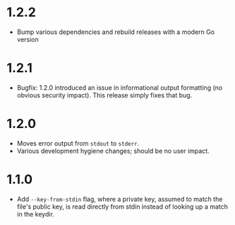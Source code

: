 # 1.2.2

* Bump various dependencies and rebuild releases with a modern Go version

# 1.2.1

* Bugfix: 1.2.0 introduced an issue in informational output formatting (no obvious security impact).
  This release simply fixes that bug.

# 1.2.0

* Moves error output from `stdout` to `stderr`.
* Various development hygiene changes; should be no user impact.

# 1.1.0

* Add `--key-from-stdin` flag, where a private key, assumed to match the file's public key, is read
  directly from stdin instead of looking up a match in the keydir.
